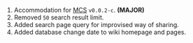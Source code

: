 1. Accommodation for [MCS](https://github.com/Saihex/markdown_catalogue_server) `v0.0.2-c`. **(MAJOR)**
2. Removed `50` search result limit.
3. Added search page query for improvised way of sharing.
4. Added database change date to wiki homepage and pages.